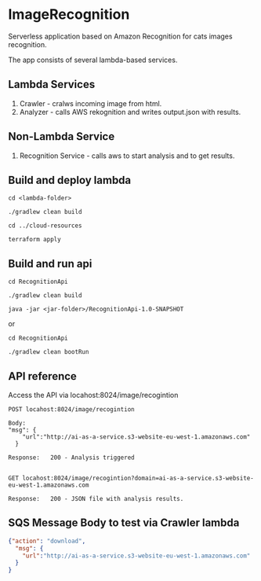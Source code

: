 # ImageRecognition

Serverless application based on Amazon Recognition for cats images recognition.

The app consists of several lambda-based services.

## Lambda Services

1. Crawler - cralws incoming image from html.
2. Analyzer - calls AWS rekognition and writes output.json with results.
   
## Non-Lambda Service
1. Recognition Service - calls aws to start analysis and to get results.

## Build and deploy lambda

```
cd <lambda-folder>

./gradlew clean build

cd ../cloud-resources

terraform apply
```

## Build and run api

```
cd RecognitionApi

./gradlew clean build 

java -jar <jar-folder>/RecognitionApi-1.0-SNAPSHOT
```

or 

```
cd RecognitionApi

./gradlew clean bootRun

```

## API reference
Access the API via locahost:8024/image/recogintion

```
POST locahost:8024/image/recogintion 

Body:
"msg": {
    "url":"http://ai-as-a-service.s3-website-eu-west-1.amazonaws.com"
  }
  
Response:   200 - Analysis triggered


GET locahost:8024/image/recogintion?domain=ai-as-a-service.s3-website-eu-west-1.amazonaws.com 

Response:   200 - JSON file with analysis results.

```



## SQS Message Body to test via Crawler lambda

```json
{"action": "download",
  "msg": {
    "url":"http://ai-as-a-service.s3-website-eu-west-1.amazonaws.com"
  }
}
```    
